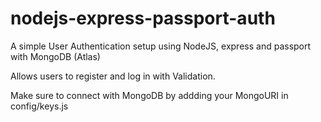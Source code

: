 # nodejs-express-passport-auth
A simple User Authentication setup using NodeJS, express and passport with MongoDB (Atlas)

Allows users to register and log in with Validation.

Make sure to connect with MongoDB by addding your MongoURI in config/keys.js

